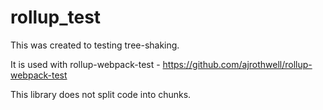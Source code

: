 # rollup_test

This was created to testing tree-shaking.

It is used with rollup-webpack-test - https://github.com/ajrothwell/rollup-webpack-test

This library does not split code into chunks.
